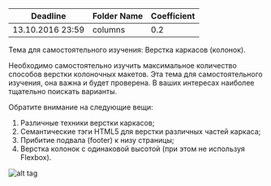 ﻿Deadline         | Folder Name    | Coefficient
-----------------|----------------|--------------
13.10.2016 23:59 | columns        | 0.2



Тема для самостоятельного изучения: Верстка каркасов (колонок).

Необходимо самостоятельно изучить максимальное количество способов верстки колоночных макетов. Эта тема для самостоятельного изучения, она важна и будет проверена. В ваших интересах наиболее тщательно поискать варианты.

Обратите внимание на следующие вещи:
1) Различные техники верстки каркасов;
2) Семантические тэги HTML5 для верстки различных частей каркаса;
3) Прибитие подвала (footer) к низу страницы;
4) Верстка колонок с одинаковой высотой (при этом не используя Flexbox).

![alt tag](http://memesmix.net/media/created/09516c.jpg)
